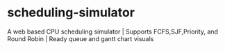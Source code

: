 # scheduling-simulator
A web based CPU scheduling simulator | Supports FCFS,SJF,Priority, and Round Robin | Ready queue and gantt chart visuals
